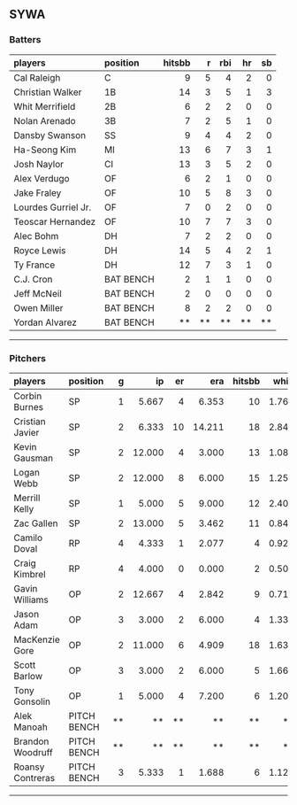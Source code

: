 ## SYWA

### Batters

 
|players             |position  | hitsbb|  r| rbi| hr| sb| 
|:-------------------|:---------|------:|--:|---:|--:|--:| 
|Cal Raleigh         |C         |      9|  5|   4|  2|  0| 
|Christian Walker    |1B        |     14|  3|   5|  1|  3| 
|Whit Merrifield     |2B        |      6|  2|   2|  0|  0| 
|Nolan Arenado       |3B        |      7|  2|   5|  1|  0| 
|Dansby Swanson      |SS        |      9|  4|   4|  2|  0| 
|Ha-Seong Kim        |MI        |     13|  6|   7|  3|  1| 
|Josh Naylor         |CI        |     13|  3|   5|  2|  0| 
|Alex Verdugo        |OF        |      6|  2|   1|  0|  0| 
|Jake Fraley         |OF        |     10|  5|   8|  3|  0| 
|Lourdes Gurriel Jr. |OF        |      7|  0|   2|  0|  0| 
|Teoscar Hernandez   |OF        |     10|  7|   7|  3|  0| 
|Alec Bohm           |DH        |      7|  2|   2|  0|  0| 
|Royce Lewis         |DH        |     14|  5|   4|  2|  1| 
|Ty France           |DH        |     12|  7|   3|  1|  0| 
|C.J. Cron           |BAT BENCH |      2|  1|   1|  0|  0| 
|Jeff McNeil         |BAT BENCH |      2|  0|   0|  0|  0| 
|Owen Miller         |BAT BENCH |      8|  2|   2|  0|  0| 
|Yordan Alvarez      |BAT BENCH |     **| **|  **| **| **| 


* * *

### Pitchers

 
|players          |position    |  g|     ip| er|    era| hitsbb|  whip| so|  w| sv| 
|:----------------|:-----------|--:|------:|--:|------:|------:|-----:|--:|--:|--:| 
|Corbin Burnes    |SP          |  1|  5.667|  4|  6.353|     10| 1.765|  3|  0|  0| 
|Cristian Javier  |SP          |  2|  6.333| 10| 14.211|     18| 2.842|  2|  0|  0| 
|Kevin Gausman    |SP          |  2| 12.000|  4|  3.000|     13| 1.083| 18|  1|  0| 
|Logan Webb       |SP          |  2| 12.000|  8|  6.000|     15| 1.250| 10|  1|  0| 
|Merrill Kelly    |SP          |  1|  5.000|  5|  9.000|     12| 2.400|  2|  0|  0| 
|Zac Gallen       |SP          |  2| 13.000|  5|  3.462|     11| 0.846|  8|  2|  0| 
|Camilo Doval     |RP          |  4|  4.333|  1|  2.077|      4| 0.923|  6|  0|  4| 
|Craig Kimbrel    |RP          |  4|  4.000|  0|  0.000|      2| 0.500|  8|  0|  1| 
|Gavin Williams   |OP          |  2| 12.667|  4|  2.842|      9| 0.711| 10|  0|  0| 
|Jason Adam       |OP          |  3|  3.000|  2|  6.000|      4| 1.333|  2|  0|  0| 
|MacKenzie Gore   |OP          |  2| 11.000|  6|  4.909|     18| 1.636| 17|  1|  0| 
|Scott Barlow     |OP          |  3|  3.000|  2|  6.000|      5| 1.667|  4|  0|  2| 
|Tony Gonsolin    |OP          |  1|  5.000|  4|  7.200|      6| 1.200|  3|  0|  0| 
|Alek Manoah      |PITCH BENCH | **|     **| **|     **|     **|    **| **| **| **| 
|Brandon Woodruff |PITCH BENCH | **|     **| **|     **|     **|    **| **| **| **| 
|Roansy Contreras |PITCH BENCH |  3|  5.333|  1|  1.688|      6| 1.125|  6|  0|  1| 


* * *


